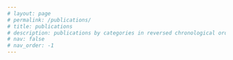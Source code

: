 ```yaml
---
# layout: page
# permalink: /publications/
# title: publications
# description: publications by categories in reversed chronological order. generated by jekyll-scholar.
# nav: false
# nav_order: -1
---
```

<!-- I literally have no publications so i think i'll archive this, or put it into drafts until there could be something to publish.-->
<!-- _pages/publications.md -->

<!-- 
<div class="publications">

{% bibliography %}

</div> 
-->
